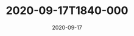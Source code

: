 ---
date: 2020-09-17
title: 2020-09-17T1840-000
hero: 2020/2020-09-17T1840-000.jpeg

# briefly describe the image…
alt: ''

# insert the closed caption text after the three-dash break…
# (include line-breaks, punctuation, and capitalization)
---